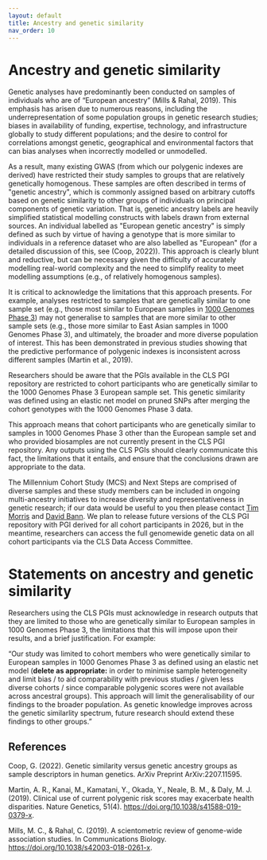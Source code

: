 ```yaml
---
layout: default
title: Ancestry and genetic similarity
nav_order: 10
---
```


# **Ancestry and genetic similarity** 

Genetic analyses have predominantly been conducted on samples of individuals who are of “European ancestry” (Mills & Rahal, 2019). This emphasis has arisen due to numerous reasons, including the underrepresentation of some population groups in genetic research studies; biases in availability of funding, expertise, technology, and infrastructure globally to study different populations; and the desire to control for correlations amongst genetic, geographical and environmental factors that can bias analyses when incorrectly modelled or unmodelled.

As a result, many existing GWAS (from which our polygenic indexes are derived) have restricted their study samples to groups that are relatively genetically homogenous. These samples are often described in terms of "genetic ancestry", which is commonly assigned based on arbitrary cutoffs based on genetic similarity to other groups of individuals on principal components of genetic variation. That is, genetic ancestry labels are heavily simplified statistical modelling constructs with labels drawn from external sources. An individual labelled as "European genetic ancestry" is simply defined as such by virtue of having a genotype that is more similar to individuals in a reference dataset who are also labelled as "European" (for a detailed discussion of this, see (Coop, 2022)). This approach is clearly blunt and reductive, but can be necessary given the difficulty of accurately modelling real-world complexity and the need to simplify reality to meet modelling assumptions (e.g., of relatively homogenous samples). 

It is critical to acknowledge the limitations that this approach presents. For example, analyses restricted to samples that are genetically similar to one sample set (e.g., those most similar to European samples in [1000 Genomes Phase 3](https://www.internationalgenome.org/category/phase-3/)) may not generalise to samples that are more similar to other sample sets (e.g., those more similar to East Asian samples in 1000 Genomes Phase 3), and ultimately, the broader and more diverse population of interest. This has been demonstrated in previous studies showing that the predictive performance of polygenic indexes is inconsistent across different samples (Martin et al., 2019). 

Researchers should be aware that the PGIs available in the CLS PGI repository are restricted to cohort participants who are genetically similar to the 1000 Genomes Phase 3 European sample set. This genetic similarity was defined using an elastic net model on pruned SNPs after merging the cohort genotypes with the 1000 Genomes Phase 3 data. 

This approach means that cohort participants who are genetically similar to samples in 1000 Genomes Phase 3 other than the European sample set and who provided biosamples are not currently present in the CLS PGI repository. Any outputs using the CLS PGIs should clearly communicate this fact, the limitations that it entails, and ensure that the conclusions drawn are appropriate to the data.

The Millennium Cohort Study (MCS) and Next Steps are comprised of diverse samples and these study members can be included in ongoing multi-ancestry initiatives to increase diversity and representativeness in genetic research; if our data would be useful to you then please contact [Tim Morris](mailto:t.t.morris@ucl.ac.uk) and [David Bann](mailto:david.bann@ucl.ac.uk). We plan to release future versions of the CLS PGI repository with PGI derived for all cohort participants in 2026, but in the meantime, researchers can access the full genomewide genetic data on all cohort participants via the CLS Data Access Committee. 


# **Statements on ancestry and genetic similarity** 
Researchers using the CLS PGIs must acknowledge in research outputs that they are limited to those who are genetically similar to European samples in 1000 Genomes Phase 3, the limitations that this will impose upon their results, and a brief justification. For example:

“Our study was limited to cohort members who were genetically similar to European samples in 1000 Genomes Phase 3 as defined using an elastic net model (**delete as appropriate:** in order to minimise sample heterogeneity and limit bias / to aid comparability with previous studies / given less diverse cohorts / since comparable polygenic scores were not available across ancestral groups). This approach will limit the generalisability of our findings to the broader population. As genetic knowledge improves across the genetic similarlity spectrum, future research should extend these findings to other groups.”


## References

Coop, G. (2022). Genetic similarity versus genetic ancestry groups as sample descriptors in human genetics. ArXiv Preprint ArXiv:2207.11595.

Martin, A. R., Kanai, M., Kamatani, Y., Okada, Y., Neale, B. M., & Daly, M. J. (2019). Clinical use of current polygenic risk scores may exacerbate health disparities. Nature Genetics, 51(4). https://doi.org/10.1038/s41588-019-0379-x.

Mills, M. C., & Rahal, C. (2019). A scientometric review of genome-wide association studies. In Communications Biology. https://doi.org/10.1038/s42003-018-0261-x.
 

